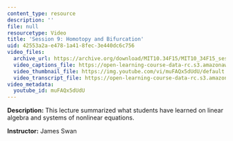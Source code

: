 ```yaml
---
content_type: resource
description: ''
file: null
resourcetype: Video
title: 'Session 9: Homotopy and Bifurcation'
uid: 42553a2a-e478-1a41-8fec-3e440dc6c756
video_files:
  archive_url: https://archive.org/download/MIT10.34F15/MIT10_34F15_ses09_300k.mp4
  video_captions_file: https://open-learning-course-data-rc.s3.amazonaws.com/10-34-numerical-methods-applied-to-chemical-engineering-fall-2015/8f5c185a4ab35905b3467cab379e281d_muFAQx5dUdU.vtt
  video_thumbnail_file: https://img.youtube.com/vi/muFAQx5dUdU/default.jpg
  video_transcript_file: https://open-learning-course-data-rc.s3.amazonaws.com/10-34-numerical-methods-applied-to-chemical-engineering-fall-2015/1850f15b0ba6f3d1ae1327b5aa540ac4_muFAQx5dUdU.pdf
video_metadata:
  youtube_id: muFAQx5dUdU
---
```


**Description:** This lecture summarized what students have learned on linear algebra and systems of nonlinear equations.

**Instructor:** James Swan